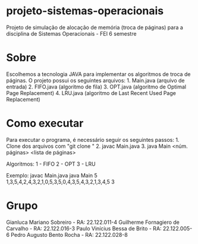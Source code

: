 # projeto-sistemas-operacionais
Projeto de simulação de alocação de memória (troca de páginas) para a disciplina de Sistemas Operacionais - FEI 6 semestre

# Sobre
Escolhemos a tecnologia JAVA para implementar os algoritmos de troca de páginas.
O projeto possui os seguintes arquivos:
    1. Main.java (arquivo de entrada)
    2. FIFO.java (algoritmo de fila)
    3. OPT.java (algoritmo de Optimal Page Replacement)
    4. LRU.java (algoritmo de Last Recent Used Page Replacement)

# Como executar
Para executar o programa, é necessário seguir os seguintes passos:
    1. Clone dos arquivos com "git clone <repositorio>"
    2. javac Main.java
    3. java Main <núm. páginas> <lista de páginas> <algoritmo>

Algoritmos:
    1 - FIFO
    2 - OPT
    3 - LRU

Exemplo:
    javac Main.java
    java Main 5 1,3,5,4,2,4,3,2,1,0,5,3,5,0,4,3,5,4,3,2,1,3,4,5 3

# Grupo
Gianluca Mariano Sobreiro        - RA: 22.122.011-4
Guilherme Fornagiero de Carvalho - RA: 22.122.016-3
Paulo Vinícius Bessa de Brito    - RA: 22.122.005-6
Pedro Augusto Bento Rocha        - RA: 22.122.028-8